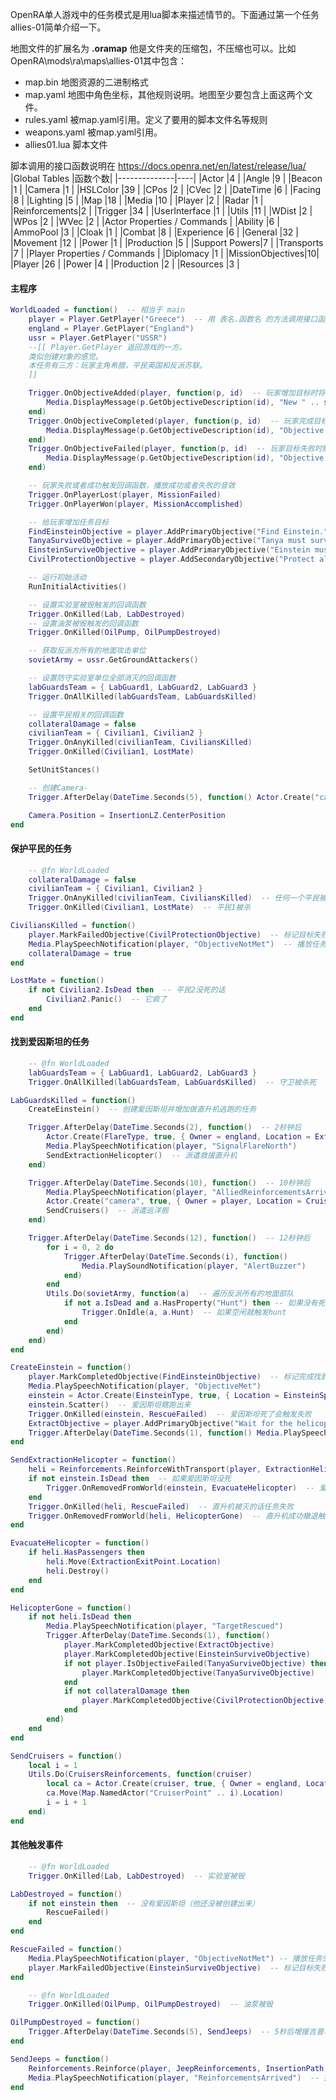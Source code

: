 OpenRA单人游戏中的任务模式是用lua脚本来描述情节的。下面通过第一个任务allies-01简单介绍一下。

地图文件的扩展名为 **.oramap** 他是文件夹的压缩包，不压缩也可以。比如OpenRA\mods\ra\maps\allies-01其中包含：
- map.bin  地图资源的二进制格式
- map.yaml  地图中角色坐标，其他规则说明。地图至少要包含上面这两个文件。
- rules.yaml  被map.yaml引用。定义了要用的脚本文件名等规则
- weapons.yaml  被map.yaml引用。
- allies01.lua 脚本文件


脚本调用的接口函数说明在 <https://docs.openra.net/en/latest/release/lua/>
|Global Tables |函数个数|
|--------------|----|
|Actor         |4   |
|Angle         |9   |
|Beacon        |1   |
|Camera        |1   |
|HSLColor      |39  |
|CPos          |2   |
|CVec          |2   |
|DateTime      |6   |
|Facing        |8   |
|Lighting      |5   |
|Map           |18  |
|Media         |10  |
|Player        |2   |
|Radar         |1   |
|Reinforcements|2   |
|Trigger       |34  |
|UserInterface |1   |
|Utils         |11  |
|WDist         |2   |
|WPos          |2   |
|WVec          |2   |
|Actor Properties / Commands |
|Ability       |6   |
|AmmoPool      |3   |
|Cloak         |1   |
|Combat        |8   |
|Experience    |6   |
|General       |32  |
|Movement      |12  |
|Power         |1   |
|Production    |5   |
|Support Powers|7   |
|Transports    |7   |
|Player Properties / Commands |
|Diplomacy     |1   |
|MissionObjectives|10|
|Player        |26  |
|Power         |4   |
|Production    |2   |
|Resources     |3   |

#### 主程序
``` lua
WorldLoaded = function()  -- 相当于 main
	player = Player.GetPlayer("Greece")  -- 用 表名.函数名 的方法调用接口函数
	england = Player.GetPlayer("England")
	ussr = Player.GetPlayer("USSR")
	--[[ Player.GetPlayer 返回游戏的一方。
	类似创建对象的感觉。
	本任务有三方：玩家主角希腊，平民英国和反派苏联。
	]]

	Trigger.OnObjectiveAdded(player, function(p, id)  -- 玩家增加目标时将目标内容显示出来
		Media.DisplayMessage(p.GetObjectiveDescription(id), "New " .. string.lower(p.GetObjectiveType(id)) .. " objective")
	end)
	Trigger.OnObjectiveCompleted(player, function(p, id)  -- 玩家完成目标时触发显示目标完成
		Media.DisplayMessage(p.GetObjectiveDescription(id), "Objective completed")
	end)
	Trigger.OnObjectiveFailed(player, function(p, id)  -- 玩家目标失败时触发显示失败
		Media.DisplayMessage(p.GetObjectiveDescription(id), "Objective failed")
	end)

	-- 玩家失败或者成功触发回调函数，播放成功或者失败的音效
	Trigger.OnPlayerLost(player, MissionFailed)
	Trigger.OnPlayerWon(player, MissionAccomplished)

	-- 给玩家增加任务目标
	FindEinsteinObjective = player.AddPrimaryObjective("Find Einstein.")
	TanyaSurviveObjective = player.AddPrimaryObjective("Tanya must survive.")
	EinsteinSurviveObjective = player.AddPrimaryObjective("Einstein must survive.")
	CivilProtectionObjective = player.AddSecondaryObjective("Protect all civilians.")

	-- 运行初始活动
	RunInitialActivities()

	-- 设置实验室被毁触发的回调函数
	Trigger.OnKilled(Lab, LabDestroyed)
	-- 设置油泵被毁触发的回调函数
	Trigger.OnKilled(OilPump, OilPumpDestroyed)

	-- 获取反派方所有的地面攻击单位
	sovietArmy = ussr.GetGroundAttackers()

	-- 设置防守实验室单位全部消灭的回调函数
	labGuardsTeam = { LabGuard1, LabGuard2, LabGuard3 }
	Trigger.OnAllKilled(labGuardsTeam, LabGuardsKilled)

	-- 设置平民相关的回调函数
	collateralDamage = false
	civilianTeam = { Civilian1, Civilian2 }
	Trigger.OnAnyKilled(civilianTeam, CiviliansKilled)
	Trigger.OnKilled(Civilian1, LostMate)

	SetUnitStances()

	-- 创建Camera-
	Trigger.AfterDelay(DateTime.Seconds(5), function() Actor.Create("camera", true, { Owner = player, Location = BaseCameraPoint.Location }) end)

	Camera.Position = InsertionLZ.CenterPosition
end
```

#### 保护平民的任务
```lua
	-- @fn WorldLoaded
	collateralDamage = false
	civilianTeam = { Civilian1, Civilian2 }
	Trigger.OnAnyKilled(civilianTeam, CiviliansKilled)  -- 任何一个平民被杀
	Trigger.OnKilled(Civilian1, LostMate)  -- 平民1被杀

CiviliansKilled = function()
	player.MarkFailedObjective(CivilProtectionObjective)  -- 标记目标失败
	Media.PlaySpeechNotification(player, "ObjectiveNotMet")  -- 播放任务失败语言
	collateralDamage = true
end

LostMate = function()
	if not Civilian2.IsDead then  -- 平民2没死的话
		Civilian2.Panic()  -- 它疯了
	end
end
```

#### 找到爱因斯坦的任务
```lua
	-- @fn WorldLoaded
	labGuardsTeam = { LabGuard1, LabGuard2, LabGuard3 }
	Trigger.OnAllKilled(labGuardsTeam, LabGuardsKilled)  -- 守卫被杀死

LabGuardsKilled = function()
	CreateEinstein()  -- 创建爱因斯坦并增加做直升机逃跑的任务

	Trigger.AfterDelay(DateTime.Seconds(2), function()  -- 2秒钟后
		Actor.Create(FlareType, true, { Owner = england, Location = ExtractionFlarePoint.Location })  -- 创建信号弹
		Media.PlaySpeechNotification(player, "SignalFlareNorth")
		SendExtractionHelicopter()  -- 派遣救援直升机
	end)

	Trigger.AfterDelay(DateTime.Seconds(10), function()  -- 10秒钟后
		Media.PlaySpeechNotification(player, "AlliedReinforcementsArrived")
		Actor.Create("camera", true, { Owner = player, Location = CruiserCameraPoint.Location })
		SendCruisers()  -- 派遣巡洋舰
	end)

	Trigger.AfterDelay(DateTime.Seconds(12), function()  -- 12秒钟后
		for i = 0, 2 do
			Trigger.AfterDelay(DateTime.Seconds(i), function()
				Media.PlaySoundNotification(player, "AlertBuzzer")
			end)
		end
		Utils.Do(sovietArmy, function(a)  -- 遍历反派所有的地面部队
			if not a.IsDead and a.HasProperty("Hunt") then -- 如果没有死并且有hunt属性
				Trigger.OnIdle(a, a.Hunt)  -- 如果空闲就触发hunt
			end
		end)
	end)
end

CreateEinstein = function()
	player.MarkCompletedObjective(FindEinsteinObjective)  -- 标记完成找到爱因斯坦任务
	Media.PlaySpeechNotification(player, "ObjectiveMet")
	einstein = Actor.Create(EinsteinType, true, { Location = EinsteinSpawnPoint.Location, Owner = player })  -- 创建爱因斯坦
	einstein.Scatter()  -- 爱因斯坦瞎跑出来
	Trigger.OnKilled(einstein, RescueFailed)  -- 爱因斯坦死了会触发失败
	ExtractObjective = player.AddPrimaryObjective("Wait for the helicopter and extract Einstein.")  -- 增加爱因斯坦做直升机逃跑的任务目标
	Trigger.AfterDelay(DateTime.Seconds(1), function() Media.PlaySpeechNotification(player, "TargetFreed") end)
end

SendExtractionHelicopter = function()
	heli = Reinforcements.ReinforceWithTransport(player, ExtractionHelicopterType, nil, ExtractionPath)[1]  -- 增援救援直升飞机
	if not einstein.IsDead then  -- 如果爱因斯坦没死
		Trigger.OnRemovedFromWorld(einstein, EvacuateHelicopter)  -- 爱因斯坦坐进飞机后，飞机撤退并销毁对象
	end
	Trigger.OnKilled(heli, RescueFailed)  -- 直升机被灭的话任务失败
	Trigger.OnRemovedFromWorld(heli, HelicopterGone)  -- 直升机成功撤退触发任务完成情况
end

EvacuateHelicopter = function()
	if heli.HasPassengers then
		heli.Move(ExtractionExitPoint.Location)
		heli.Destroy()
	end
end

HelicopterGone = function()
	if not heli.IsDead then
		Media.PlaySpeechNotification(player, "TargetRescued")
		Trigger.AfterDelay(DateTime.Seconds(1), function()
			player.MarkCompletedObjective(ExtractObjective)
			player.MarkCompletedObjective(EinsteinSurviveObjective)
			if not player.IsObjectiveFailed(TanyaSurviveObjective) then
				player.MarkCompletedObjective(TanyaSurviveObjective)
			end
			if not collateralDamage then
				player.MarkCompletedObjective(CivilProtectionObjective)
			end
		end)
	end
end

SendCruisers = function()
	local i = 1
	Utils.Do(CruisersReinforcements, function(cruiser)
		local ca = Actor.Create(cruiser, true, { Owner = england, Location = SouthReinforcementsPoint.Location + CVec.New(2 * i, 0) })
		ca.Move(Map.NamedActor("CruiserPoint" .. i).Location)
		i = i + 1
	end)
end
```

#### 其他触发事件
```lua
	-- @fn WorldLoaded
	Trigger.OnKilled(Lab, LabDestroyed)  -- 实验室被毁

LabDestroyed = function()
	if not einstein then  -- 没有爱因斯坦（他还没被创建出来）
		RescueFailed()
	end
end

RescueFailed = function()
	Media.PlaySpeechNotification(player, "ObjectiveNotMet") -- 播放任务失败语言
	player.MarkFailedObjective(EinsteinSurviveObjective)  -- 标记目标失败
end
```

```lua
	-- @fn WorldLoaded
	Trigger.OnKilled(OilPump, OilPumpDestroyed)  -- 油泵被毁

OilPumpDestroyed = function()
	Trigger.AfterDelay(DateTime.Seconds(5), SendJeeps)  -- 5秒后增援吉普车
end

SendJeeps = function()
	Reinforcements.Reinforce(player, JeepReinforcements, InsertionPath, DateTime.Seconds(2))  -- 增援两辆吉普
	Media.PlaySpeechNotification(player, "ReinforcementsArrived")  -- 播放援军到达
end
```
